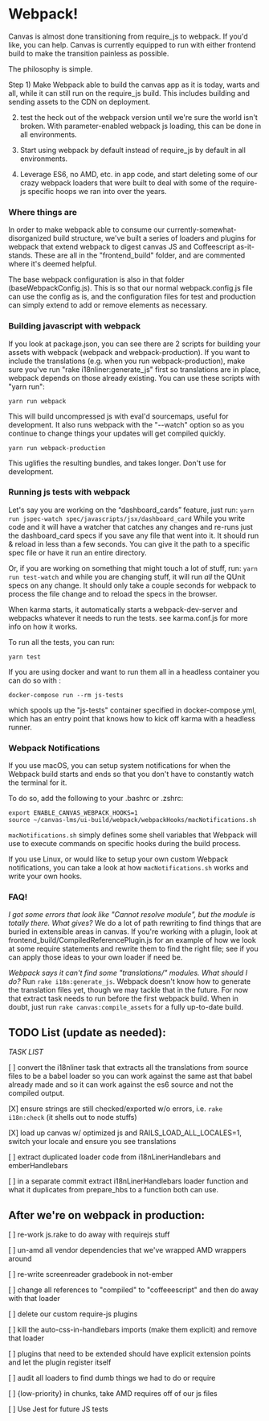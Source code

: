 # Webpack!

Canvas is almost done transitioning from require_js to webpack.  If
you'd like, you can help.  Canvas is currently equipped to run
with either frontend build to make the transition painless as possible.

The philosophy is simple.

Step 1) Make Webpack able to build the canvas app as it is today, warts and all,
while it can still run on the require_js build. This includes building and
sending assets to the CDN on deployment.

2) test the heck out of the webpack version until we're sure the world isn't
broken.  With parameter-enabled webpack js loading, this can be done in all
environments.

3) Start using webpack by default instead of require_js by default in all environments.

4) Leverage ES6, no AMD, etc. in app code, and start deleting some of our crazy
webpack loaders that were built to deal with some of the require-js specific
hoops we ran into over the years.

### Where things are

In order to make webpack able to consume our currently-somewhat-disorganized build structure,
we've built a series of loaders and plugins for webpack that extend webpack to digest
canvas JS and Coffeescript as-it-stands.  These are all in the "frontend_build" folder, and
are commented where it's deemed helpful.

The base webpack configuration is also in that folder (baseWebpackConfig.js).  This is so
that our normal webpack.config.js file can use the config as is, and the configuration files
for test and production can simply extend to add or remove elements as necessary.

### Building javascript with webpack

If you look at package.json, you can see there are 2 scripts for building
your assets with webpack (webpack and webpack-production). If you want to include
the translations (e.g. when you run webpack-production), make sure you've
run "rake i18nliner:generate_js" first so translations are in place,
webpack depends on those already existing. You can use these scripts with "yarn run":

`yarn run webpack`

This will build uncompressed js with eval'd sourcemaps, useful for development.
It also runs webpack with the "--watch" option so as you continue to
change things your updates will get compiled quickly.

`yarn run webpack-production`

This uglifies the resulting bundles, and takes longer.  Don't use for development.

### Running js tests with webpack

Let's say you are working on the “dashboard_cards” feature, just run:
 `yarn run jspec-watch spec/javascripts/jsx/dashboard_card`
While you write code and it will have a watcher that catches
any changes and re-runs just the dashboard_card specs if you save any
file that went into it. It should run & reload in less than a few 
seconds. You can give it the path to a specific spec file or have it 
run an entire directory.

Or, if you are working on something that might touch a lot of stuff, run:
`yarn run test-watch`
and while you are changing stuff, it will run *all* the QUnit specs on
any change. It should only take a couple seconds for webpack to process
the file change and to reload the specs in the browser.

When karma starts, it automatically starts a webpack-dev-server and
webpacks whatever it needs to run the tests. see karma.conf.js for
more info on how it works.

To run all the tests, you can run:

`yarn test`

If you are using docker and want to run them all in a headless container you can 
do so with :

`docker-compose run --rm js-tests`

which spools up the "js-tests" container specified in docker-compose.yml, which
has an entry point that knows how to kick off karma with a headless runner.

### Webpack Notifications

If you use macOS, you can setup system notifications for when the Webpack build
starts and ends so that you don't have to constantly watch the terminal for it.

To do so, add the following to your .bashrc or .zshrc:

```
export ENABLE_CANVAS_WEBPACK_HOOKS=1
source ~/canvas-lms/ui-build/webpack/webpackHooks/macNotifications.sh
```

`macNotifications.sh` simply defines some shell variables that Webpack will use
to execute commands on specific hooks during the build process.

If you use Linux, or would like to setup your own custom Webpack notifications,
you can take a look at how `macNotifications.sh` works and write your own hooks.

### FAQ!

*I got some errors that look like "Cannot resolve module", but the module is totally there. What gives?*
We do a lot of path rewriting to find things that are buried in extensible areas
in canvas.  If you're working with a plugin, look at frontend_build/CompiledReferencePlugin.js
for an example of how we look at some require statements and rewrite them to find
the right file; see if you can apply those ideas to your own loader if need be.

*Webpack says it can't find some "translations/" modules.  What should I do?*
Run `rake i18n:generate_js`.  Webpack doesn't know how to generate the
translation files yet, though we may tackle that in the future.  For now
that extract task needs to run before the first webpack build.  When in doubt,
just run `rake canvas:compile_assets` for a fully up-to-date build.

## TODO List (update as needed):

*TASK LIST*

[ ] convert the i18nliner task that extracts all the translations from source files to
be a babel loader so you can work against the same ast that babel already made and so
it can work against the es6 source and not the compiled output.

[X]  ensure strings are still checked/exported w/o errors, i.e. `rake i18n:check` (it shells out to node stuffs)

[X] load up canvas w/ optimized js and RAILS_LOAD_ALL_LOCALES=1, switch your locale and ensure you see translations

[ ] extract duplicated loader code from i18nLinerHandlebars and emberHandlebars

[ ] in a separate commit extract i18nLinerHandlebars loader function and what
it duplicates from prepare_hbs to a function both can use.

## After we're on webpack in production:


[ ] re-work js.rake to do away with requirejs stuff

[ ] un-amd all vendor dependencies that we've wrapped AMD wrappers around

[ ] re-write screenreader gradebook in not-ember

[ ] change all references to "compiled" to "coffeeescript" and then do away with that loader

[ ] delete our custom require-js plugins

[ ] kill the auto-css-in-handlebars imports (make them explicit) and remove that loader

[ ] plugins that need to be extended should have explicit extension points and let the plugin register itself

[ ] audit all loaders to find dumb things we had to do or require

[ ] {low-priority} in chunks, take AMD requires off of our js files

[ ] Use Jest for future JS tests
